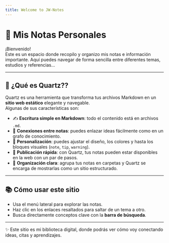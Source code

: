 ```yaml
---
title: Welcome to JW-Notes
---
```


# 📖 Mis Notas Personales

¡Bienvenido!  
Este es un espacio donde recopilo y organizo mis notas e información importante. 
Aquí puedes navegar de forma sencilla entre diferentes temas, estudios y referencias...

---

## 🌟 ¿Qué es Quartz??
Quartz es una herramienta que transforma tus archivos Markdown en un **sitio web estático** elegante y navegable.  
Algunas de sus características son:

- ✍️ **Escritura simple en Markdown**: todo el contenido está en archivos `.md`.
- 🔗 **Conexiones entre notas**: puedes enlazar ideas fácilmente como en un grafo de conocimiento.
- 🎨 **Personalización**: puedes ajustar el diseño, los colores y hasta los bloques visuales (`note`, `tip`, `warning`).
- 🚀 **Publicación rápida**: con Quartz, tus notas pueden estar disponibles en la web con un par de pasos.
- 📂 **Organización clara**: agrupa tus notas en carpetas y Quartz se encarga de mostrarlas como un sitio estructurado.

---

## 📚 Cómo usar este sitio
- Usa el menú lateral para explorar las notas.  
- Haz clic en los enlaces resaltados para saltar de un tema a otro.  
- Busca directamente conceptos clave con la **barra de búsqueda**.  

---

✨ Este sitio es mi biblioteca digital, donde podrás ver cómo voy conectando ideas, citas y aprendizajes.

